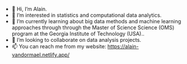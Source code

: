- 👋 Hi, I’m Alain. 
- 👀 I’m interested in statistics and computational data analytics. 
- 🌱 I’m currently learning about big data methods and machine learning approaches through through the Master of Science Science (OMS) program at the Georgia Institute of Technology (USA)..
- 💞️ I’m looking to collaborate on data analysis projects.
- 📫 You can reach me from my website: https://alain-vandormael.netlify.app/ 

<!---
vando026/vando026 is a ✨ special ✨ repository because its `README.md` (this file) appears on your GitHub profile.
You can click the Preview link to take a look at your changes.
--->
